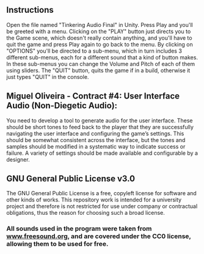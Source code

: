 ## Instructions
Open the file named "Tinkering Audio Final" in Unity. Press Play and you'll be greeted with a menu. Clicking on the "PLAY" button just directs you to the Game scene, which doesn't really contain anything, and you'll have to quit the game and press Play again to go back to the menu. By clicking on "OPTIONS" you'll be directed to a sub-menu, which in turn includes 3 different sub-menus, each for a different sound that a kind of button makes. In these sub-menus you can change the Volume and Pitch of each of them using sliders. The "QUIT" button, quits the game if in a build, otherwise it just types "QUIT" in the console.

## Miguel Oliveira - Contract #4: User Interface Audio (Non-Diegetic Audio):
You need to develop a tool to generate audio for the user interface. These
should be short tones to feed back to the player that they are successfully
navigating the user interface and configuring the game’s settings. This should
be somewhat consistent across the interface, but the tones and samples
should be modified in a systematic way to indicate success or failure. A variety
of settings should be made available and configurable by a designer.

## GNU General Public License v3.0
The GNU General Public License is a free, copyleft license for software and other kinds of works.
This repository work is intended for a university project and therefore is not restricted for use
under company or contractual obligations, thus the reason for choosing such a broad license.


### All sounds used in the program were taken from www.freesound.org, and are covered under the CC0 license, allowing them to be used for free.
